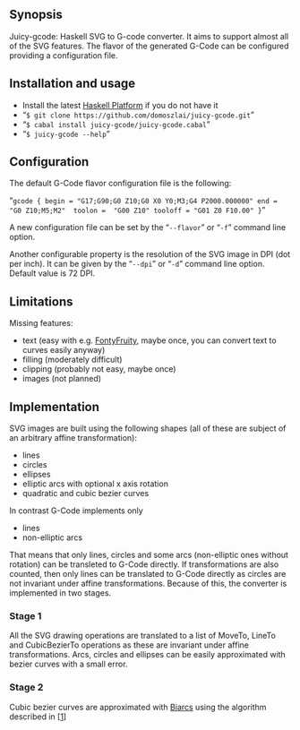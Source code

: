 ﻿## Synopsis

Juicy-gcode: Haskell SVG to G-code converter. It aims to support almost all of the SVG features. The flavor of the generated G-Code can be configured providing a configuration file.

## Installation and usage

* Install the latest [Haskell Platform](https://www.haskell.org/platform/) if you do not have it
* “`$ git clone https://github.com/domoszlai/juicy-gcode.git`”
* “`$ cabal install juicy-gcode/juicy-gcode.cabal`”
* “`$ juicy-gcode --help`”

## Configuration 

The default G-Code flavor configuration file is the following:

“`
gcode
{
   begin = "G17;G90;G0 Z10;G0 X0 Y0;M3;G4 P2000.000000"
   end = "G0 Z10;M5;M2" 
   toolon =  "G00 Z10"
   tooloff = "G01 Z0 F10.00"
}
`”

A new configuration file can be set by the “`--flavor`” or “`-f`” command line option. 

Another configurable property is the resolution of the SVG image in DPI (dot per inch). It can be given by the “`--dpi`” or “`-d`” command line option. Default value is 72 DPI.

## Limitations

Missing features:
* text (easy with e.g. [FontyFruity](https://hackage.haskell.org/package/FontyFruity), maybe once, you can convert text to curves easily anyway)
* filling (moderately difficult)
* clipping (probably not easy, maybe once)
* images (not planned)

## Implementation

SVG images are built using the following shapes (all of these are subject of an arbitrary affine transformation):
* lines
* circles
* ellipses
* elliptic arcs with optional x axis rotation
* quadratic and cubic bezier curves

In contrast G-Code implements only
* lines
* non-elliptic arcs

That means that only lines, circles and some arcs (non-elliptic ones without rotation) can be transleted to G-Code directly. If transformations are also counted, then
only lines can be translated to G-Code directly as circles are not invariant under affine transformations. Because of this, the converter is implemented in two stages.

### Stage 1

All the SVG drawing operations are translated to a list of MoveTo, LineTo and CubicBezierTo operations as these are invariant under affine transformations.
Arcs, circles and ellipses can be easily approximated with bezier curves with a small error.

### Stage 2

Cubic bezier curves are approximated with [Biarcs](https://en.wikipedia.org/wiki/Biarc) using the algorithm described in [[1](http://www.itc.ktu.lt/index.php/ITC/article/view/11812)]

